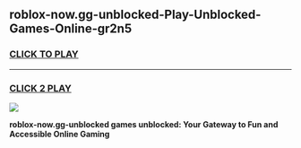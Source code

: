
## roblox-now.gg-unblocked-Play-Unblocked-Games-Online-gr2n5
<h3>
<a href="https://premium76.site?title=roblox-now.gg-unblocked&ref=24A">CLICK TO PLAY</a></h3>
<hr>

<h3>
<a href="https://premium76.site?title=roblox-now.gg-unblocked&ref=24A">CLICK 2 PLAY</a>
  
</h3>

<a href="https://premium76.site?title=roblox-now.gg-unblocked&ref=24A"><img src="https://clearcache.store/games.png"></a>


**roblox-now.gg-unblocked games unblocked: Your Gateway to Fun and Accessible Online Gaming**

